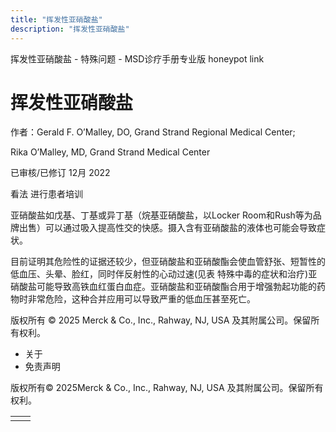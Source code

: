 ```yaml
---
title: "挥发性亚硝酸盐"
description: "挥发性亚硝酸盐"
---
```


﻿挥发性亚硝酸盐 \- 特殊问题 \- MSD诊疗手册专业版 honeypot link

# 挥发性亚硝酸盐

作者：Gerald F. O’Malley, DO, Grand Strand Regional Medical Center;

Rika O’Malley, MD, Grand Strand Medical Center

已审核/已修订 12月 2022

看法 进行患者培训

亚硝酸盐如戊基、丁基或异丁基（烷基亚硝酸盐，以Locker Room和Rush等为品牌出售）可以通过吸入提高性交的快感。摄入含有亚硝酸盐的液体也可能会导致症状。

目前证明其危险性的证据还较少，但亚硝酸盐和亚硝酸酯会使血管舒张、短暂性的低血压、头晕、脸红，同时伴反射性的心动过速(见表 特殊中毒的症状和治疗)亚硝酸盐可能导致高铁血红蛋白血症。亚硝酸盐和亚硝酸酯合用于增强勃起功能的药物时非常危险，这种合并应用可以导致严重的低血压甚至死亡。



版权所有 © 2025
Merck & Co., Inc., Rahway, NJ, USA 及其附属公司。保留所有权利。

- 关于
- 免责声明

版权所有© 2025Merck & Co., Inc., Rahway, NJ, USA 及其附属公司。保留所有权利。

|     |     |
| --- | --- |
|  |  |